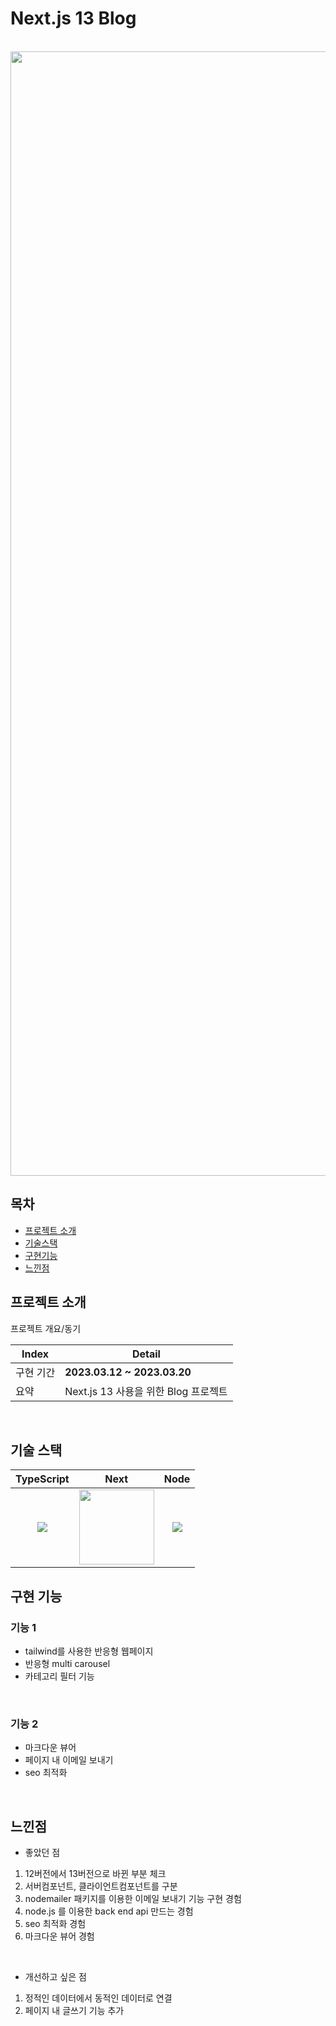 # Next.js 13 Blog



<p align="center">
  <br><img width="1799" alt="스크린샷 2023-03-20 오후 7 10 08" src="https://user-images.githubusercontent.com/101728625/226309803-fb62bf42-d565-4cb3-a023-cf31676687dc.png">

  <br>
</p>



## 목차
- [프로젝트 소개](#프로젝트-소개)
- [기술스택](#기술-스택)
- [구현기능](#구현-기능)
- [느낀점](#느낀점)




## 프로젝트 소개

<p align="justify">
프로젝트 개요/동기
</p>

<p align="center">

| Index | Detail                                                                                                                                                                                           |
|-------|--------------------------------------------------------------------------------------------------------------------------------------------------------------------------------------------------| 
| 구현 기간 | **2023.03.12 ~ 2023.03.20**                                                                                                                                                                                                                                                                                                                                           
| 요약 |Next.js 13 사용을 위한 Blog 프로젝트 | 



</p>

<br>

## 기술 스택

| TypeScript |  Next   |  Node   |
| :--------: | :------: | :-----: |
|   <img src="https://play-lh.googleusercontent.com/BbuKPu-946B_nkgFYcE4Y-uxbfoUm8SWNM4j7jMWoCS-jk8TFQWeLTfbLsn6umaQn38=w120-h120-rw">   | <img src="https://velog.velcdn.com/images/hang_kem_0531/post/730a43f8-b7f0-4bdf-8fd2-d4e266e06a0b/image.png"  width="120" height="120"> | <img src="https://user-images.githubusercontent.com/101728625/205825143-b99d9b06-7ad1-4c37-879e-f51e3d5317e4.png"> |



## 구현 기능


### 기능 1

- tailwind를 사용한 반응형 웹페이지
- 반응형 multi carousel   
- 카테고리 필터 기능

<br/>


### 기능 2
- 마크다운 뷰어
- 페이지 내 이메일 보내기
- seo 최적화

<br/>


## 느낀점

- 좋았던 점
<p align="justify">
  
1. 12버전에서 13버전으로 바뀐 부분 체크
2. 서버컴포넌트, 클라이언트컴포넌트를 구분
3. nodemailer 패키지를 이용한 이메일 보내기 기능 구현 경험
4. node.js 를 이용한 back end api 만드는 경험
5. seo 최적화 경험
6. 마크다운 뷰어 경험

</p>


</br>

- 개선하고 싶은 점
<p align="justify">
  
1. 정적인 데이터에서 동적인 데이터로 연결
2. 페이지 내 글쓰기 기능 추가



</p>









